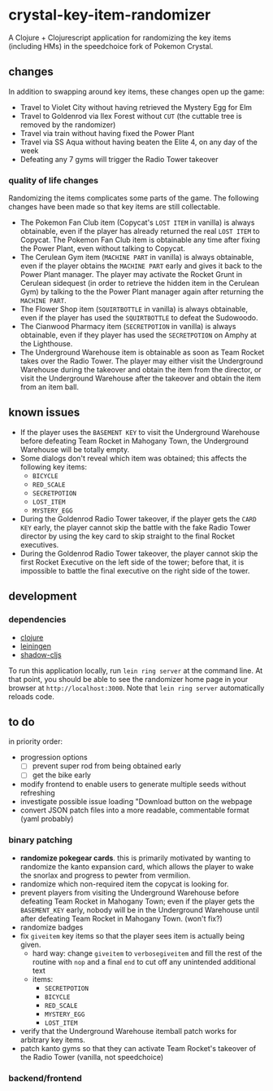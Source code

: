 # crystal-key-item-randomizer

A Clojure + Clojurescript application for randomizing the key items
(including HMs) in the speedchoice fork of Pokemon Crystal.

## changes

In addition to swapping around key items, these changes open up the game:

* Travel to Violet City without having retrieved the Mystery Egg for Elm
* Travel to Goldenrod via Ilex Forest without `CUT` (the cuttable tree
  is removed by the randomizer)
* Travel via train without having fixed the Power Plant
* Travel via SS Aqua without having beaten the Elite 4, on any day of
  the week
* Defeating any 7 gyms will trigger the Radio Tower takeover

### quality of life changes

Randomizing the items complicates some parts of the game. The
following changes have been made so that key items are still
collectable.

* The Pokemon Fan Club item (Copycat's `LOST ITEM` in vanilla) is
  always obtainable, even if the player has already returned the real
  `LOST ITEM` to Copycat. The Pokemon Fan Club item is obtainable any
  time after fixing the Power Plant, even without talking to Copycat.
* The Cerulean Gym item (`MACHINE PART` in vanilla) is always
  obtainable, even if the player obtains the `MACHINE PART` early and
  gives it back to the Power Plant manager. The player may activate
  the Rocket Grunt in Cerulean sidequest (in order to retrieve the
  hidden item in the Cerulean Gym) by talking to the the Power Plant
  manager again after returning the `MACHINE PART`.
* The Flower Shop item (`SQUIRTBOTTLE` in vanilla) is always
  obtainable, even if the player has used the `SQUIRTBOTTLE` to defeat
  the Sudowoodo.
* The Cianwood Pharmacy item (`SECRETPOTION` in vanilla) is always
  obtainable, even if they player has used the `SECRETPOTION` on Amphy
  at the Lighthouse.
* The Underground Warehouse item is obtainable as soon as Team Rocket
  takes over the Radio Tower. The player may either visit the
  Underground Warehouse during the takeover and obtain the item from
  the director, or visit the Underground Warehouse after the takeover
  and obtain the item from an item ball.

## known issues

* If the player uses the `BASEMENT KEY` to visit the Underground
  Warehouse before defeating Team Rocket in Mahogany Town, the
  Underground Warehouse will be totally empty.
* Some dialogs don't reveal which item was obtained; this affects the
  following key items:
   - `BICYCLE`
   - `RED_SCALE`
   - `SECRETPOTION`
   - `LOST_ITEM`
   - `MYSTERY_EGG`
* During the Goldenrod Radio Tower takeover, if the player gets the
  `CARD KEY` early, the player cannot skip the battle with the fake Radio
  Tower director by using the key card to skip straight to the final
  Rocket executives.
* During the Goldenrod Radio Tower takeover, the player cannot skip
  the first Rocket Executive on the left side of the tower; before
  that, it is impossible to battle the final executive on the right
  side of the tower.

## development

### dependencies

* [clojure](https://clojure.org)
* [leiningen](https://leiningen.org)
* [shadow-cljs](http://shadow-cljs.org/)

To run this application locally, run `lein ring server` at the command
line. At that point, you should be able to see the randomizer home
page in your browser at `http://localhost:3000`. Note that `lein ring
server` automatically reloads code.

## to do

in priority order:

- progression options
  - [ ] prevent super rod from being obtained early
  - [ ] get the bike early
- modify frontend to enable users to generate multiple seeds without
  refreshing
- investigate possible issue loading "Download button on the webpage
- convert JSON patch files into a more readable, commentable format
  (yaml probably)

### binary patching

- **randomize pokegear cards**. this is primarily motivated by wanting
  to randomize the kanto expansion card, which allows the player to
  wake the snorlax and progress to pewter from vermilion.
- randomize which non-required item the copycat is looking for.
- prevent players from visiting the Underground Warehouse before
  defeating Team Rocket in Mahogany Town; even if the player gets the
  `BASEMENT_KEY` early, nobody will be in the Underground Warehouse
  until after defeating Team Rocket in Mahogany Town. (won't fix?)
- randomize badges
- fix `giveitem` key items so that the player sees item is actually
  being given.
  - hard way: change `giveitem` to `verbosegiveitem` and fill the rest
    of the routine with `nop` and a final `end` to cut off any
    unintended additional text
  - items:
	- `SECRETPOTION`
    - `BICYCLE`
    - `RED_SCALE`
    - `MYSTERY_EGG`
    - `LOST_ITEM`
- verify that the Underground Warehouse itemball patch works for
  arbitrary key items.
- patch kanto gyms so that they can activate Team Rocket's takeover of
  the Radio Tower (vanilla, not speedchoice)

### backend/frontend

[pclalv/randomizer-labels]: https://github.com/pclalv/pokecrystal/tree/randomizer-labels
[pclalv/speedchoice]: https://github.com/pclalv/pokecrystal/tree/speedchoice
